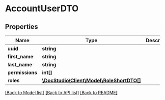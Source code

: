 # AccountUserDTO

## Properties
Name | Type | Description | Notes
------------ | ------------- | ------------- | -------------
**uuid** | **string** |  | [optional] 
**first_name** | **string** |  | [optional] 
**last_name** | **string** |  | [optional] 
**permissions** | **int[]** |  | [optional] 
**roles** | [**\DocStudio\Client\Model\RoleShortDTO[]**](RoleShortDTO.md) |  | [optional] 

[[Back to Model list]](../../README.md#documentation-for-models) [[Back to API list]](../../README.md#documentation-for-api-endpoints) [[Back to README]](../../README.md)

